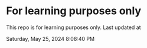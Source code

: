 # For learning purposes only
This repo is for learning purposes only.
Last updated at

Saturday, May 25, 2024 8:08:40 PM

